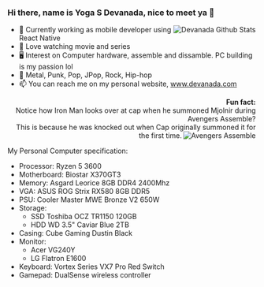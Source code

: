 ### Hi there, name is Yoga S Devanada, nice to meet ya 👋

<img align="right" src="https://github-readme-stats.vercel.app/api?username=devanada&title_color=ffffff&text_color=777&show_icons=true&icon_color=ffffff&hide_border=true&theme=dark" alt="Devanada Github Stats">

- 🔭 Currently working as mobile developer using React Native
- 🎥 Love watching movie and series
- 🖥️ Interest on Computer hardware, assemble and dissamble. PC building is my passion lol
- 🎵 Metal, Punk, Pop, JPop, Rock, Hip-hop
- 📫 You can reach me on my personal website, www.devanada.com

<p align="right">
  <b>Fun fact:</b>
  <br>
  Notice how Iron Man looks over at cap when he summoned Mjolnir during Avengers Assemble? 
  <br>
  This is because he was knocked out when Cap originally summoned it for the first time.
  <img align="right" src="https://media1.tenor.com/images/934c669eaad73cf00be56a00c1bc0af5/tenor.gif" alt="Avengers Assemble">
</p>

My Personal Computer specification:
- Processor: Ryzen 5 3600
- Motherboard: Biostar X370GT3
- Memory: Asgard Leorice 8GB DDR4 2400Mhz
- VGA: ASUS ROG Strix RX580 8GB DDR5
- PSU: Cooler Master MWE Bronze V2 650W
- Storage:  
  - SSD Toshiba OCZ TR1150 120GB
  - HDD WD 3.5" Caviar Blue 2TB
- Casing: Cube Gaming Dustin Black
- Monitor: 
  - Acer VG240Y
  - LG Flatron E1600
- Keyboard: Vortex Series VX7 Pro Red Switch
- Gamepad: DualSense wireless controller

<!--
**devanada/devanada** is a ✨ _special_ ✨ repository because its `README.md` (this file) appears on your GitHub profile.

Here are some ideas to get you started:

- 🔭 I’m currently working on ...
- 🌱 I’m currently learning ...
- 👯 I’m looking to collaborate on ...
- 🤔 I’m looking for help with ...
- 💬 Ask me about ...
- 📫 How to reach me: ...
- 😄 Pronouns: ...
- ⚡ Fun fact: ...
-->

